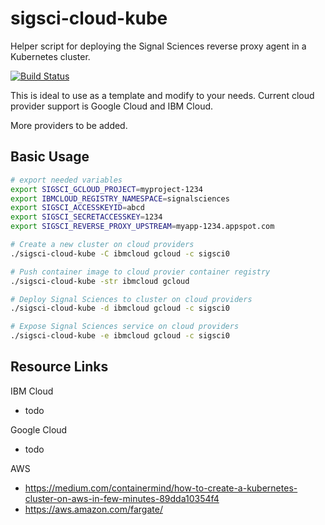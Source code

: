 # sigsci-cloud-kube

Helper script for deploying the Signal Sciences reverse proxy agent in a Kubernetes cluster.

[![Build Status](https://travis-ci.org/foospidy/sigsci-cloud-kube.svg?branch=master)](https://travis-ci.org/foospidy/sigsci-cloud-kube)

This is ideal to use as a template and modify to your needs. Current cloud provider support is Google Cloud and IBM Cloud.

More providers to be added.

## Basic Usage

```bash
# export needed variables
export SIGSCI_GCLOUD_PROJECT=myproject-1234
export IBMCLOUD_REGISTRY_NAMESPACE=signalsciences
export SIGSCI_ACCESSKEYID=abcd
export SIGSCI_SECRETACCESSKEY=1234
export SIGSCI_REVERSE_PROXY_UPSTREAM=myapp-1234.appspot.com

# Create a new cluster on cloud providers
./sigsci-cloud-kube -C ibmcloud gcloud -c sigsci0

# Push container image to cloud provier container registry
./sigsci-cloud-kube -str ibmcloud gcloud

# Deploy Signal Sciences to cluster on cloud providers
./sigsci-cloud-kube -d ibmcloud gcloud -c sigsci0

# Expose Signal Sciences service on cloud providers
./sigsci-cloud-kube -e ibmcloud gcloud -c sigsci0
```

## Resource Links

IBM Cloud

- todo

Google Cloud

- todo

AWS

- https://medium.com/containermind/how-to-create-a-kubernetes-cluster-on-aws-in-few-minutes-89dda10354f4
- https://aws.amazon.com/fargate/

